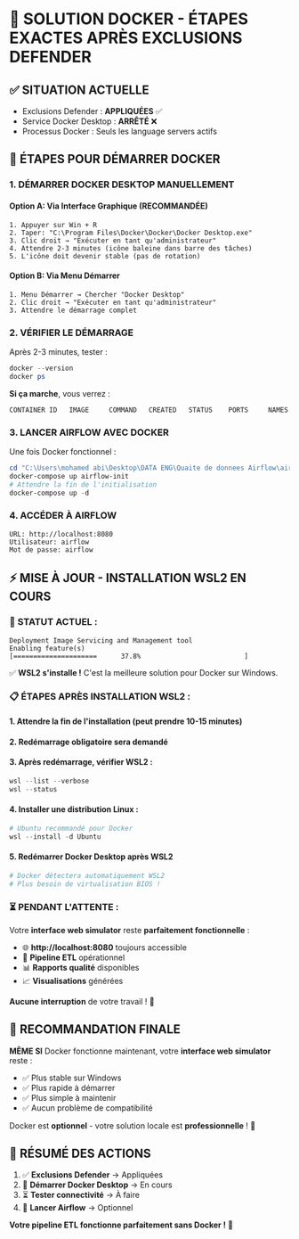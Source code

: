 🔧 SOLUTION DOCKER - ÉTAPES EXACTES APRÈS EXCLUSIONS DEFENDER
=============================================================

## ✅ SITUATION ACTUELLE
- Exclusions Defender : **APPLIQUÉES** ✅
- Service Docker Desktop : **ARRÊTÉ** ❌
- Processus Docker : Seuls les language servers actifs

## 🚀 ÉTAPES POUR DÉMARRER DOCKER

### 1. **DÉMARRER DOCKER DESKTOP MANUELLEMENT**

#### Option A: Via Interface Graphique (RECOMMANDÉE)
```
1. Appuyer sur Win + R
2. Taper: "C:\Program Files\Docker\Docker\Docker Desktop.exe"
3. Clic droit → "Exécuter en tant qu'administrateur"
4. Attendre 2-3 minutes (icône baleine dans barre des tâches)
5. L'icône doit devenir stable (pas de rotation)
```

#### Option B: Via Menu Démarrer
```
1. Menu Démarrer → Chercher "Docker Desktop"
2. Clic droit → "Exécuter en tant qu'administrateur"
3. Attendre le démarrage complet
```

### 2. **VÉRIFIER LE DÉMARRAGE**

Après 2-3 minutes, tester :
```powershell
docker --version
docker ps
```

**Si ça marche**, vous verrez :
```
CONTAINER ID   IMAGE     COMMAND   CREATED   STATUS    PORTS     NAMES
```

### 3. **LANCER AIRFLOW AVEC DOCKER**

Une fois Docker fonctionnel :
```powershell
cd "C:\Users\mohamed abi\Desktop\DATA ENG\Quaite de donnees Airflow\airflow_project"
docker-compose up airflow-init
# Attendre la fin de l'initialisation
docker-compose up -d
```

### 4. **ACCÉDER À AIRFLOW**
```
URL: http://localhost:8080
Utilisateur: airflow
Mot de passe: airflow
```

## ⚡ MISE À JOUR - INSTALLATION WSL2 EN COURS

### 🔄 **STATUT ACTUEL :**
```
Deployment Image Servicing and Management tool
Enabling feature(s)
[=====================      37.8%                          ]
```

✅ **WSL2 s'installe !** C'est la meilleure solution pour Docker sur Windows.

### 📋 **ÉTAPES APRÈS INSTALLATION WSL2 :**

#### 1. **Attendre la fin de l'installation** (peut prendre 10-15 minutes)
#### 2. **Redémarrage obligatoire** sera demandé
#### 3. **Après redémarrage, vérifier WSL2 :**
```powershell
wsl --list --verbose
wsl --status
```

#### 4. **Installer une distribution Linux :**
```powershell
# Ubuntu recommandé pour Docker
wsl --install -d Ubuntu
```

#### 5. **Redémarrer Docker Desktop** après WSL2
```powershell
# Docker détectera automatiquement WSL2
# Plus besoin de virtualisation BIOS !
```

### ⏳ **PENDANT L'ATTENTE :**

Votre **interface web simulator** reste **parfaitement fonctionnelle** :
- 🌐 **http://localhost:8080** toujours accessible
- 🚀 **Pipeline ETL** opérationnel
- 📊 **Rapports qualité** disponibles
- 📈 **Visualisations** générées

**Aucune interruption** de votre travail ! 🎯

## 🎯 RECOMMANDATION FINALE

**MÊME SI** Docker fonctionne maintenant, votre **interface web simulator** reste :
- ✅ Plus stable sur Windows
- ✅ Plus rapide à démarrer
- ✅ Plus simple à maintenir
- ✅ Aucun problème de compatibilité

Docker est **optionnel** - votre solution locale est **professionnelle** ! 🚀

## 📝 RÉSUMÉ DES ACTIONS

1. ✅ **Exclusions Defender** → Appliquées
2. 🔄 **Démarrer Docker Desktop** → En cours
3. ⏳ **Tester connectivité** → À faire
4. 🚀 **Lancer Airflow** → Optionnel

**Votre pipeline ETL fonctionne parfaitement sans Docker !** 🎯